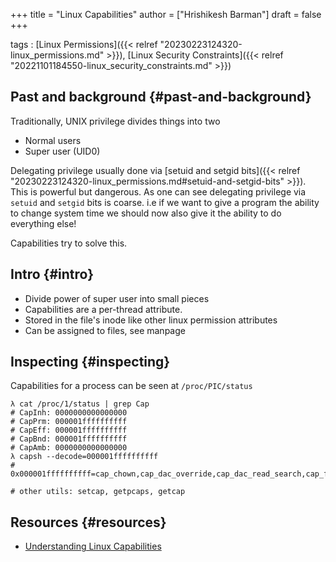 +++
title = "Linux Capabilities"
author = ["Hrishikesh Barman"]
draft = false
+++

tags
: [Linux Permissions]({{< relref "20230223124320-linux_permissions.md" >}}), [Linux Security Constraints]({{< relref "20221101184550-linux_security_constraints.md" >}})


## Past and background {#past-and-background}

Traditionally, UNIX privilege divides things into two

-   Normal users
-   Super user (UID0)

Delegating privilege usually done via [setuid and setgid bits]({{< relref "20230223124320-linux_permissions.md#setuid-and-setgid-bits" >}}). This is powerful but dangerous.
As one can see delegating privilege via `setuid` and `setgid` bits is coarse. i.e if we want to give a program the ability to change system time we should now also give it the ability to do everything else!

Capabilities try to solve this.


## Intro {#intro}

-   Divide power of super user into small pieces
-   Capabilities are a per-thread attribute.
-   Stored in the file's inode like other linux permission attributes
-   Can be assigned to files, see manpage


## Inspecting {#inspecting}

Capabilities for a process can be seen at `/proc/PIC/status`

```shell
λ cat /proc/1/status | grep Cap
# CapInh: 0000000000000000
# CapPrm: 000001ffffffffff
# CapEff: 000001ffffffffff
# CapBnd: 000001ffffffffff
# CapAmb: 0000000000000000
λ capsh --decode=000001ffffffffff
# 0x000001ffffffffff=cap_chown,cap_dac_override,cap_dac_read_search,cap_fowner,cap_fsetid,cap_kill,cap_setgid,cap_setuid,cap_setpcap,cap_linux_immutable,cap_net_bind_service,cap_net_broadcast,cap_net_admin,cap_net_raw,cap_ipc_lock,cap_ipc_owner,cap_sys_module,cap_sys_rawio,cap_sys_chroot,cap_sys_ptrace,cap_sys_pacct,cap_sys_admin,cap_sys_boot,cap_sys_nice,cap_sys_resource,cap_sys_time,cap_sys_tty_config,cap_mknod,cap_lease,cap_audit_write,cap_audit_control,cap_setfcap,cap_mac_override,cap_mac_admin,cap_syslog,cap_wake_alarm,cap_block_suspend,cap_audit_read,cap_perfmon,cap_bpf,cap_checkpoint_restore

# other utils: setcap, getpcaps, getcap
```


## Resources {#resources}

-   [Understanding Linux Capabilities](https://tbhaxor.com/understanding-linux-capabilities/)
